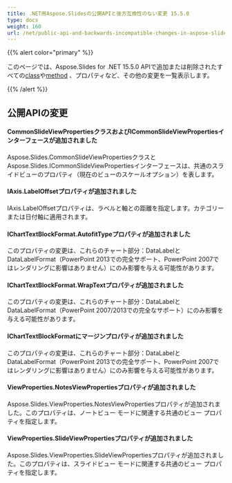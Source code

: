 ```yaml
---
title: .NET用Aspose.Slidesの公開APIと後方互換性のない変更 15.5.0
type: docs
weight: 160
url: /net/public-api-and-backwards-incompatible-changes-in-aspose-slides-for-net-15-5-0/
---
```


{{% alert color="primary" %}} 

このページでは、Aspose.Slides for .NET 15.5.0 APIで追加または削除されたすべての[class](/slides/net/public-api-and-backwards-incompatible-changes-in-aspose-slides-for-net-15-5-0/)や[method](/slides/net/public-api-and-backwards-incompatible-changes-in-aspose-slides-for-net-15-5-0/) 、プロパティなど、その他の変更を一覧表示します。

{{% /alert %}} 
## **公開APIの変更**
#### **CommonSlideViewPropertiesクラスおよびICommonSlideViewPropertiesインターフェースが追加されました**
Aspose.Slides.CommonSlideViewPropertiesクラスとAspose.Slides.ICommonSlideViewPropertiesインターフェースは、共通のスライドビューのプロパティ（現在のビューのスケールオプション）を表します。
#### **IAxis.LabelOffsetプロパティが追加されました**
IAxis.LabelOffsetプロパティは、ラベルと軸との距離を指定します。カテゴリーまたは日付軸に適用されます。
#### **IChartTextBlockFormat.AutofitTypeプロパティが追加されました**
このプロパティの変更は、これらのチャート部分：DataLabelとDataLabelFormat（PowerPoint 2013での完全サポート、PowerPoint 2007ではレンダリングに影響はありません）にのみ影響を与える可能性があります。
#### **IChartTextBlockFormat.WrapTextプロパティが追加されました**
このプロパティの変更は、これらのチャート部分：DataLabelとDataLabelFormat（PowerPoint 2007/2013での完全なサポート）にのみ影響を与える可能性があります。
#### **IChartTextBlockFormatにマージンプロパティが追加されました**
このプロパティの変更は、これらのチャート部分：DataLabelとDataLabelFormat（PowerPoint 2013での完全サポート、PowerPoint 2007ではレンダリングに影響はありません）にのみ影響を与える可能性があります。
#### **ViewProperties.NotesViewPropertiesプロパティが追加されました**
Aspose.Slides.ViewProperties.NotesViewPropertiesプロパティが追加されました。このプロパティは、ノートビュー モードに関連する共通のビュー プロパティを指定します。
#### **ViewProperties.SlideViewPropertiesプロパティが追加されました**
Aspose.Slides.ViewProperties.SlideViewPropertiesプロパティが追加されました。このプロパティは、スライドビュー モードに関連する共通のビュー プロパティを指定します。